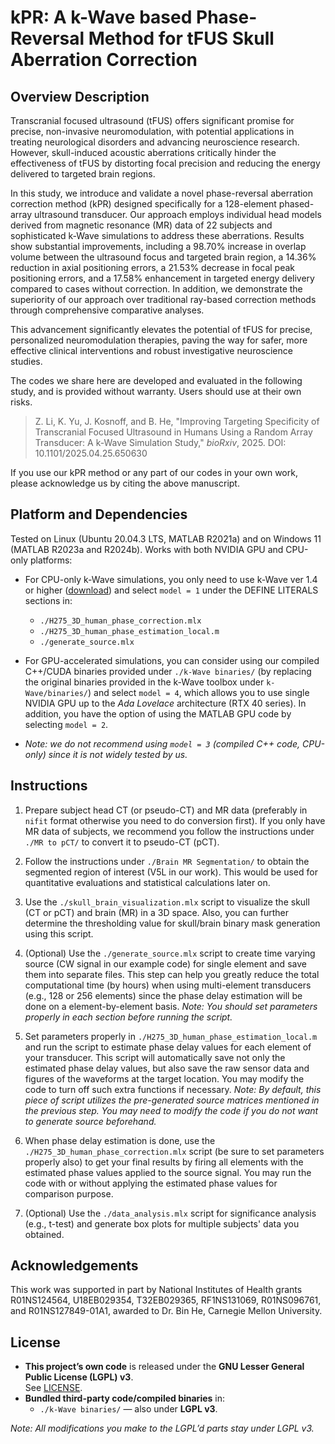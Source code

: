 # kPR: A k-Wave based Phase-Reversal Method for tFUS Skull Aberration Correction

## Overview Description

Transcranial focused ultrasound (tFUS) offers significant promise for precise, non-invasive neuromodulation, with potential applications in treating neurological disorders and advancing neuroscience research. However, skull-induced acoustic aberrations critically hinder the effectiveness of tFUS by distorting focal precision and reducing the energy delivered to targeted brain regions.

In this study, we introduce and validate a novel phase-reversal aberration correction method (kPR) designed specifically for a 128-element phased-array ultrasound transducer. Our approach employs individual head models derived from magnetic resonance (MR) data of 22 subjects and sophisticated k-Wave simulations to address these aberrations. Results show substantial improvements, including a 98.70% increase in overlap volume between the ultrasound focus and targeted brain region, a 14.36% reduction in axial positioning errors, a 21.53% decrease in focal peak positioning errors, and a 17.58% enhancement in targeted energy delivery compared to cases without correction. In addition, we demonstrate the superiority of our approach over traditional ray-based correction methods through comprehensive comparative analyses.

This advancement significantly elevates the potential of tFUS for precise, personalized neuromodulation therapies, paving the way for safer, more effective clinical interventions and robust investigative neuroscience studies.

The codes we share here are developed and evaluated in the following study, and is provided without warranty. Users should use at their own risks.

> Z. Li, K. Yu, J. Kosnoff, and B. He, "Improving Targeting Specificity of Transcranial Focused Ultrasound in Humans Using a Random Array Transducer: A k-Wave Simulation Study," *bioRxiv*, 2025. DOI: 10.1101/2025.04.25.650630

If you use our kPR method or any part of our codes in your own work, please acknowledge us by citing the above manuscript.

## Platform and Dependencies

Tested on Linux (Ubuntu 20.04.3 LTS, MATLAB R2021a) and on Windows 11 (MATLAB R2023a and R2024b). Works with both NVIDIA GPU and CPU-only platforms:

- For CPU-only k-Wave simulations, you only need to use k-Wave ver 1.4 or higher ([download](http://www.k-wave.org/download.php)) and select `model = 1` under the DEFINE LITERALS sections in:
  - `./H275_3D_human_phase_correction.mlx`
  -  `./H275_3D_human_phase_estimation_local.m` 
  -  `./generate_source.mlx`

- For GPU-accelerated simulations, you can consider using our compiled C++/CUDA binaries provided under `./k-Wave binaries/` (by replacing the original binaries provided in the k-Wave toolbox under `k-Wave/binaries/`) and select `model = 4`, which allows you to use single NVIDIA GPU up to the *Ada Lovelace* architecture (RTX 40 series). In addition, you have the option of using the MATLAB GPU code by selecting `model = 2`.
- *Note: we do not recommend using `model = 3` (compiled C++ code, CPU-only) since it is not widely tested by us.*

## Instructions

1. Prepare subject head CT (or pseudo-CT) and MR data (preferably in `nifit` format otherwise you need to do conversion first). If you only have MR data of subjects, we recommend you follow the instructions under `./MR to pCT/` to convert it to pseudo-CT (pCT).
2. Follow the instructions under `./Brain MR Segmentation/` to obtain the segmented region of interest (V5L in our work). This would be used for quantitative evaluations and statistical calculations later on.

3. Use the `./skull_brain_visualization.mlx` script to visualize the skull (CT or pCT) and brain (MR) in a 3D space. Also, you can further determine the thresholding value for skull/brain binary mask generation using this script.

4. (Optional) Use the `./generate_source.mlx` script to create time varying source (CW signal in our example code) for single element and save them into separate files. This step can help you greatly reduce the total computational time (by hours) when using multi-element transducers (e.g., 128 or 256 elements) since the phase delay estimation will be done on a element-by-element basis. *Note: You should set parameters properly in each section before running the script.*
5. Set parameters properly in `./H275_3D_human_phase_estimation_local.m` and run the script to estimate phase delay values for each element of your transducer. This script will automatically save not only the estimated phase delay values, but also save the raw sensor data and figures of the waveforms at the target location. You may modify the code to turn off such extra functions if necessary. *Note: By default, this piece of script utilizes the pre-generated source matrices mentioned in the previous step. You may need to modify the code if you do not want to generate source beforehand.*
6. When phase delay estimation is done, use the `./H275_3D_human_phase_correction.mlx` script (be sure to set parameters properly also) to get your final results by firing all elements with the estimated phase values applied to the source signal. You may run the code with or without applying the estimated phase values for comparison purpose.
7. (Optional) Use the `./data_analysis.mlx` script for significance analysis (e.g., t-test) and generate box plots for multiple subjects' data you obtained.

## Acknowledgements

This work was supported in part by National Institutes of Health grants R01NS124564, U18EB029354, T32EB029365, RF1NS131069, R01NS096761, and R01NS127849-01A1, awarded to Dr. Bin He, Carnegie Mellon University.

## License

- **This project’s own code** is released under the **GNU Lesser General Public License (LGPL) v3**.  
  See [LICENSE](./LICENSE).
- **Bundled third-party code/compiled binaries** in:
  - `./k-Wave binaries/` — also under **LGPL v3**.

*Note: All modifications you make to the LGPL’d parts stay under LGPL v3.*